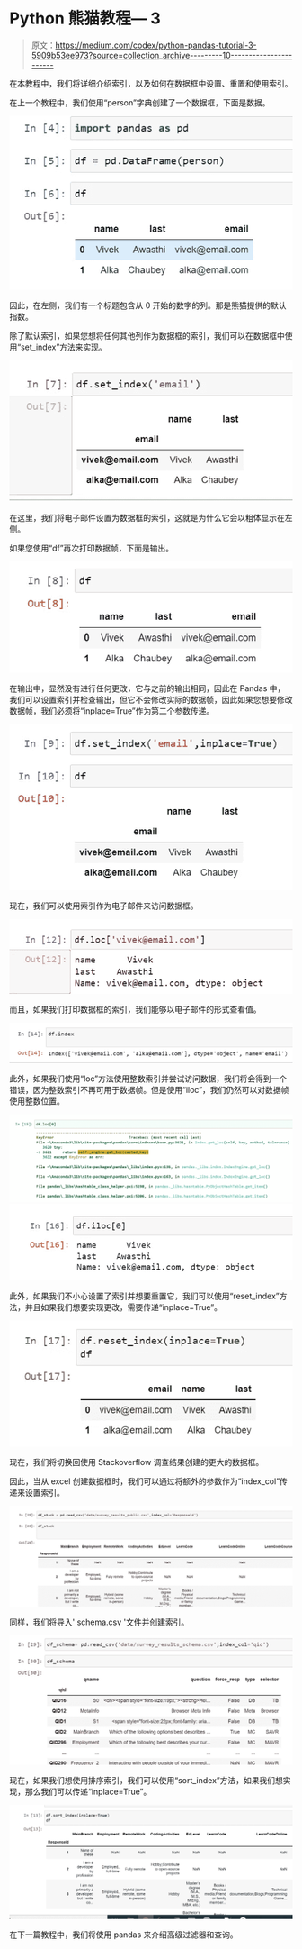 # Python 熊猫教程— 3

> 原文：<https://medium.com/codex/python-pandas-tutorial-3-5909b53ee973?source=collection_archive---------10----------------------->

在本教程中，我们将详细介绍索引，以及如何在数据框中设置、重置和使用索引。

在上一个教程中，我们使用“person”字典创建了一个数据框，下面是数据。

![](img/8e3ed2470608eb0cdde80af4bbc45b81.png)

因此，在左侧，我们有一个标题包含从 0 开始的数字的列。那是熊猫提供的默认指数。

除了默认索引，如果您想将任何其他列作为数据框的索引，我们可以在数据框中使用“set_index”方法来实现。

![](img/b0e85fed697beb9b988f21e3aaafe593.png)

在这里，我们将电子邮件设置为数据框的索引，这就是为什么它会以粗体显示在左侧。

如果您使用“df”再次打印数据帧，下面是输出。

![](img/b5272fc3c172a4382074b167d95fd81d.png)

在输出中，显然没有进行任何更改，它与之前的输出相同，因此在 Pandas 中，我们可以设置索引并检查输出，但它不会修改实际的数据帧，因此如果您想要修改数据帧，我们必须将“inplace=True”作为第二个参数传递。

![](img/7bbb8437f9362dda6b130c026eae5c89.png)

现在，我们可以使用索引作为电子邮件来访问数据框。

![](img/f98e1825219d1c6815480970f4a6cc33.png)

而且，如果我们打印数据框的索引，我们能够以电子邮件的形式查看值。

![](img/696cd172f6206cdf9292391da8d5b6f6.png)

此外，如果我们使用“loc”方法使用整数索引并尝试访问数据，我们将会得到一个错误，因为整数索引不再可用于数据帧。但是使用“iloc”，我们仍然可以对数据帧使用整数位置。

![](img/2371ff734c45b1550528bc5d3c663c1a.png)![](img/cdfd221d4fee866051f70d4158078cd5.png)

此外，如果我们不小心设置了索引并想要重置它，我们可以使用“reset_index”方法，并且如果我们想要实现更改，需要传递“inplace=True”。

![](img/0523bef8497fdf3b15be5a5b2203f02a.png)

现在，我们将切换回使用 Stackoverflow 调查结果创建的更大的数据框。

因此，当从 excel 创建数据框时，我们可以通过将额外的参数作为“index_col”传递来设置索引。

![](img/7f766a52754e1d2a9ac40c3e6d9afb78.png)

同样，我们将导入' schema.csv '文件并创建索引。

![](img/a35fd676be314150054967ee74a17f75.png)

现在，如果我们想使用排序索引，我们可以使用“sort_index”方法，如果我们想实现，那么我们可以传递“inplace=True”。

![](img/92205e1e56595645bde7ea29f2555035.png)

在下一篇教程中，我们将使用 pandas 来介绍高级过滤器和查询。